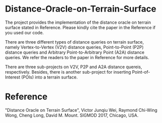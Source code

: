 # Distance-Oracle-on-Terrain-Surface

The project provides the implementation of the distance oracle on terrain surface stated in Reference. Please kindly cite the paper in the Reference if you used our code. 

There are three different types of distance queries on terrain surface, namely Vertex-to-Vertex (V2V) distance queries, Point-to-Point (P2P) distance queries and Arbitrary Point-to-Arbitrary Point (A2A) distance queries. We refer the readers to the paper in Reference for more details. 

There are three sub-projects on V2V, P2P and A2A distance quereis, respectively. Besides, there is another sub-project for inserting Point-of-Interest (POIs) into a terrain surface.

# Reference

"Distance Oracle on Terrain Surface", Victor Junqiu Wei, Raymond Chi-Wing Wong, Cheng Long, David M. Mount. SIGMOD 2017, Chicago, USA.
